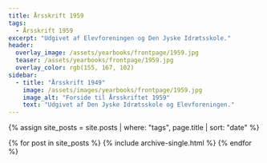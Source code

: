 ```yaml
---
title: Årsskrift 1959
tags:
  - Årsskrift 1959
excerpt: "Udgivet af Elevforeningen og Den Jyske Idrætsskole."
header:
  overlay_image: /assets/yearbooks/frontpage/1959.jpg
  teaser: /assets/yearbooks/frontpage/1959.jpg
  overlay_color: rgb(155, 167, 102)
sidebar:
  - title: "Årsskrift 1949"
    image: /assets/images/yearbooks/frontpage/1959.jpg
    image_alt: "Forside til Årsskriftet 1959"
    text: "Udgivet af Den Jyske Idrætsskole og Elevforeningen."
---
```


{% assign site_posts = site.posts | where: "tags", page.title | sort: "date" %}

<div class="grid__wrapper">
  {% for post in site_posts %}
    {% include archive-single.html %}
  {% endfor %}
</div>
